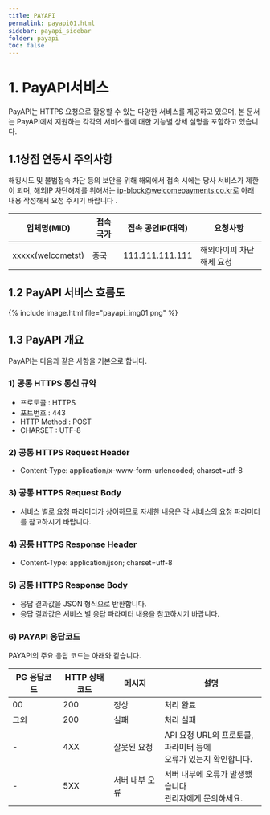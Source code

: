 ```yaml
---
title: PAYAPI
permalink: payapi01.html
sidebar: payapi_sidebar
folder: payapi
toc: false
---
```

# 1. PayAPI서비스

PayAPI는 HTTPS 요청으로 활용할 수 있는 다양한 서비스를 제공하고 있으며, 본 문서는 PayAPI에서 지원하는 각각의 서비스들에 대한 기능별 상세 설명을 포함하고 있습니다.

## 1.1상점 연동시 주의사항

해킹시도 및 불법접속 차단 등의 보안을 위해 해외에서 접속 시에는 당사 서비스가 제한이 되며, 해외IP 차단해제를 위해서는 [ip-block@welcomepayments.co.kr](mailto:ip-block@welcomepayments.co.kr)로 아래 내용 작성해서 요청 주시기 바랍니다 .

| 업체명(MID)       | 접속 국가 | 접속 공인IP(대역) | 요청사항                 |
| ----------------- | --------- | ----------------- | ------------------------ |
| xxxxx(welcometst) | 중국      | 111.111.111.111   | 해외아이피 차단해제 요청 |

## 1.2 PayAPI 서비스 흐름도

{% include image.html file="payapi_img01.png" %}

## 1.3 PayAPI 개요

PayAPI는 다음과 같은 사항을 기본으로 합니다.

### 1) 공통 HTTPS 통신 규약
- 프로토콜 : HTTPS
- 포트번호 : 443
- HTTP Method : POST
- CHARSET : UTF-8

### 2) 공통 HTTPS Request Header

- Content-Type: application/x-www-form-urlencoded; charset=utf-8

### 3) 공통 HTTPS Request Body

- 서비스 별로 요청 파라미터가 상이하므로 자세한 내용은 각 서비스의 요청 파라미터를 참고하시기 바랍니다.

### 4) 공통 HTTPS Response Header

- Content-Type: application/json; charset=utf-8

### 5) 공통 HTTPS Response Body

- 응답 결과값을 JSON 형식으로 반환합니다.
- 응답 결과값은 서비스 별 응답 파라미터 내용을 참고하시기 바랍니다.

### 6) PAYAPI 응답코드

PAYAPI의 주요 응답 코드는 아래와 같습니다.

<table class="tg" style="width: 100%">
  <colgroup>
    <col style="width: 20%">
    <col style="width: 20%">
    <col style="width: 20%">
    <col style="width: 40%">
  </colgroup>
  <thead>
    <tr>
      <th class="tg-0lax">PG 응답코드</th>
      <th class="tg-0lax">HTTP 상태 코드</th>
      <th class="tg-0lax">메시지</th>
      <th class="tg-0lax">설명</th>
    </tr>
  </thead>
  <tbody>
    <tr>
      <td class="tg-0lax">00</td>
      <td class="tg-0lax">200</td>
      <td class="tg-0lax">정상</td>
      <td class="tg-0lax">처리 완료</td>
    </tr>
    <tr>
      <td class="tg-0lax">그외</td>
      <td class="tg-0lax">200</td>
      <td class="tg-0lax">실패</td>
      <td class="tg-0lax">처리 실패</td>
    </tr>
    <tr>
      <td class="tg-0lax">-</td>
      <td class="tg-0lax">4XX</td>
      <td class="tg-0lax">잘못된 요청</td>
      <td class="tg-0lax">API 요청 URL의 프로토콜, 파라미터 등에<br>오류가 있는지 확인합니다.</td>
    </tr>
    <tr>
      <td class="tg-0lax">-</td>
      <td class="tg-0lax">5XX</td>
      <td class="tg-0lax">서버 내부 오류</td>
      <td class="tg-0lax">서버 내부에 오류가 발생했습니다<br>관리자에게 문의하세요.</td>
    </tr>
  </tbody>
</table>